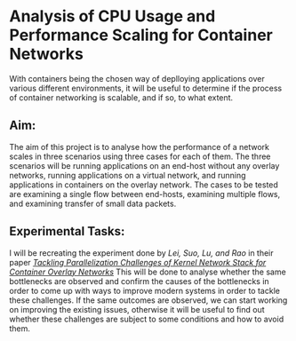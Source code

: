 # Analysis of CPU Usage and Performance Scaling for Container Networks
With containers being the chosen way of deplloying applications over various different environments, it will be useful to determine if the process of container networking is scalable, and if so, to what extent.

## Aim:
The aim of this project is to analyse how the performance of a network scales in three scenarios using three cases for each of them.
The three scenarios will be running applications on an end-host without any overlay networks, running applications on a virtual network, and running applications in containers on the overlay network. The cases to be tested are examining a single flow between end-hosts, examining multiple flows, and examining transfer of small data packets.

## Experimental Tasks:
I will be recreating the experiment done by *Lei, Suo, Lu, and Rao* in their paper [*Tackling Parallelization Challenges of Kernel Network Stack for Container Overlay Networks*](https://www.usenix.org/system/files/hotcloud19-paper-lei.pdf)
This will be done to analyse whether the same bottlenecks are observed and confirm the causes of the bottlenecks in order to come up with ways to improve modern systems in order to tackle these challenges.
If the same outcomes are observed, we can start working on improving the existing issues, otherwise it will be useful to find out whether these challenges are subject to some conditions and how to avoid them.
